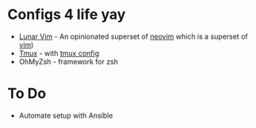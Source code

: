 
# Configs 4 life yay
- [Lunar Vim](https://www.lunarvim.org) - An opinionated superset of [neovim](https://neovim.io/) which is a superset of [vim](https://www.vim.org/))
- [Tmux](https://github.com/tmux/tmux/wiki) - with [tmux config](https://github.com/samoshkin/tmux-config)
- OhMyZsh - framework for zsh

# To Do
- Automate setup with Ansible

